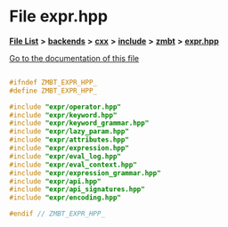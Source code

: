 

# File expr.hpp

[**File List**](files.md) **>** [**backends**](dir_e0e3bad64fbfd08934d555b945409197.md) **>** [**cxx**](dir_2a0640ff8f8d193383b3226ce9e70e40.md) **>** [**include**](dir_33cabc3ab2bb40d6ea24a24cae2f30b8.md) **>** [**zmbt**](dir_2115e3e51895e4107b806d6d2319263e.md) **>** [**expr.hpp**](expr_8hpp.md)

[Go to the documentation of this file](expr_8hpp.md)


```C++

#ifndef ZMBT_EXPR_HPP_
#define ZMBT_EXPR_HPP_

#include "expr/operator.hpp"
#include "expr/keyword.hpp"
#include "expr/keyword_grammar.hpp"
#include "expr/lazy_param.hpp"
#include "expr/attributes.hpp"
#include "expr/expression.hpp"
#include "expr/eval_log.hpp"
#include "expr/eval_context.hpp"
#include "expr/expression_grammar.hpp"
#include "expr/api.hpp"
#include "expr/api_signatures.hpp"
#include "expr/encoding.hpp"

#endif // ZMBT_EXPR_HPP_

```


